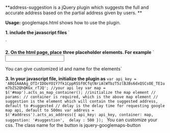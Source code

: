 **address-suggestion is a jQuery plugin which suggests the full and accurate address based on the partial address given by users. **

**Usage:**
googlemaps.html shows how to use the plugin.

**1. include the javascript files**
`<script src="http://ajax.googleapis.com/ajax/libs/jquery/1.4.2/jquery.js"></script>
<script src="lib/jquery.googlemaps.js"></script> <!-- this is the plugin -->
<script src="googlemaps.js"></script>            <!-- this is your javascript file -->
<script src="http://maps.google.com/maps?file=api&amp;v=2&amp;key=API-KEY" type="text/javascript"></script><!-- embed google maps -->`

**2. On the html page, place three placeholder elements. For example**
`<input id="address" type="text" />
<div id="suggestion"></div>
<div id="map"></div>
You can give customized id and name for the elements`

**3. In your javascript file, initialize the plugin as**
`var api_key = 'ABQIAAAAg_OTIrIDOoYO1Y7fk1CppRSSf0CfqtNriAlWTbzT5zlBJBs6dxQSCsOE_TE1um7bZS2QhQKGx_rTJQ'; //your api ley
var map = $('#map').acts_as_map_container(); //initialize the map element
// params:
// container is required, which is the above map element
// suggestion is the element which will contain the suggested address, default to #suggested
// delay is the delay time for requesting google map api, default to 500ms
var address = $('#address').acts_as_address({
    api_key: api_key,
    container: map,
    suggestion: '#suggestion', 
    delay : 500
});
`
You can customize your css. The class name for the button is jquery-googlemaps-button
